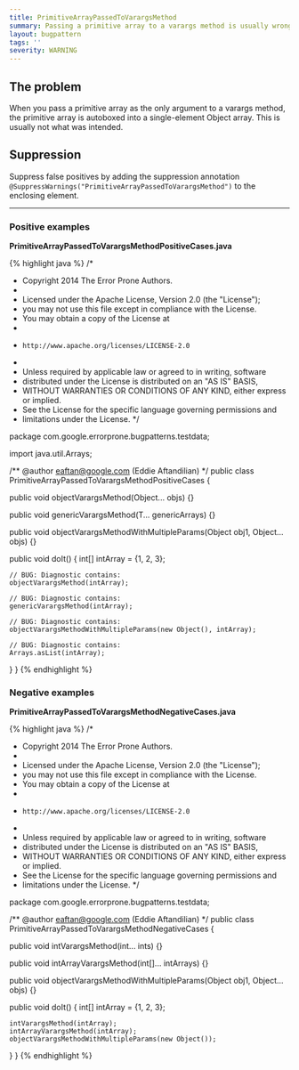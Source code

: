 ```yaml
---
title: PrimitiveArrayPassedToVarargsMethod
summary: Passing a primitive array to a varargs method is usually wrong
layout: bugpattern
tags: ''
severity: WARNING
---
```


<!--
*** AUTO-GENERATED, DO NOT MODIFY ***
To make changes, edit the @BugPattern annotation or the explanation in docs/bugpattern.
-->


## The problem
When you pass a primitive array as the only argument to a varargs method, the
primitive array is autoboxed into a single-element Object array. This is usually
not what was intended.

## Suppression
Suppress false positives by adding the suppression annotation `@SuppressWarnings("PrimitiveArrayPassedToVarargsMethod")` to the enclosing element.

----------

### Positive examples
__PrimitiveArrayPassedToVarargsMethodPositiveCases.java__

{% highlight java %}
/*
 * Copyright 2014 The Error Prone Authors.
 *
 * Licensed under the Apache License, Version 2.0 (the "License");
 * you may not use this file except in compliance with the License.
 * You may obtain a copy of the License at
 *
 *     http://www.apache.org/licenses/LICENSE-2.0
 *
 * Unless required by applicable law or agreed to in writing, software
 * distributed under the License is distributed on an "AS IS" BASIS,
 * WITHOUT WARRANTIES OR CONDITIONS OF ANY KIND, either express or implied.
 * See the License for the specific language governing permissions and
 * limitations under the License.
 */

package com.google.errorprone.bugpatterns.testdata;

import java.util.Arrays;

/** @author eaftan@google.com (Eddie Aftandilian) */
public class PrimitiveArrayPassedToVarargsMethodPositiveCases {

  public void objectVarargsMethod(Object... objs) {}

  public <T> void genericVarargsMethod(T... genericArrays) {}

  public void objectVarargsMethodWithMultipleParams(Object obj1, Object... objs) {}

  public void doIt() {
    int[] intArray = {1, 2, 3};

    // BUG: Diagnostic contains:
    objectVarargsMethod(intArray);

    // BUG: Diagnostic contains:
    genericVarargsMethod(intArray);

    // BUG: Diagnostic contains:
    objectVarargsMethodWithMultipleParams(new Object(), intArray);

    // BUG: Diagnostic contains:
    Arrays.asList(intArray);
  }
}
{% endhighlight %}

### Negative examples
__PrimitiveArrayPassedToVarargsMethodNegativeCases.java__

{% highlight java %}
/*
 * Copyright 2014 The Error Prone Authors.
 *
 * Licensed under the Apache License, Version 2.0 (the "License");
 * you may not use this file except in compliance with the License.
 * You may obtain a copy of the License at
 *
 *     http://www.apache.org/licenses/LICENSE-2.0
 *
 * Unless required by applicable law or agreed to in writing, software
 * distributed under the License is distributed on an "AS IS" BASIS,
 * WITHOUT WARRANTIES OR CONDITIONS OF ANY KIND, either express or implied.
 * See the License for the specific language governing permissions and
 * limitations under the License.
 */

package com.google.errorprone.bugpatterns.testdata;

/** @author eaftan@google.com (Eddie Aftandilian) */
public class PrimitiveArrayPassedToVarargsMethodNegativeCases {

  public void intVarargsMethod(int... ints) {}

  public void intArrayVarargsMethod(int[]... intArrays) {}

  public void objectVarargsMethodWithMultipleParams(Object obj1, Object... objs) {}

  public void doIt() {
    int[] intArray = {1, 2, 3};

    intVarargsMethod(intArray);
    intArrayVarargsMethod(intArray);
    objectVarargsMethodWithMultipleParams(new Object());
  }
}
{% endhighlight %}

